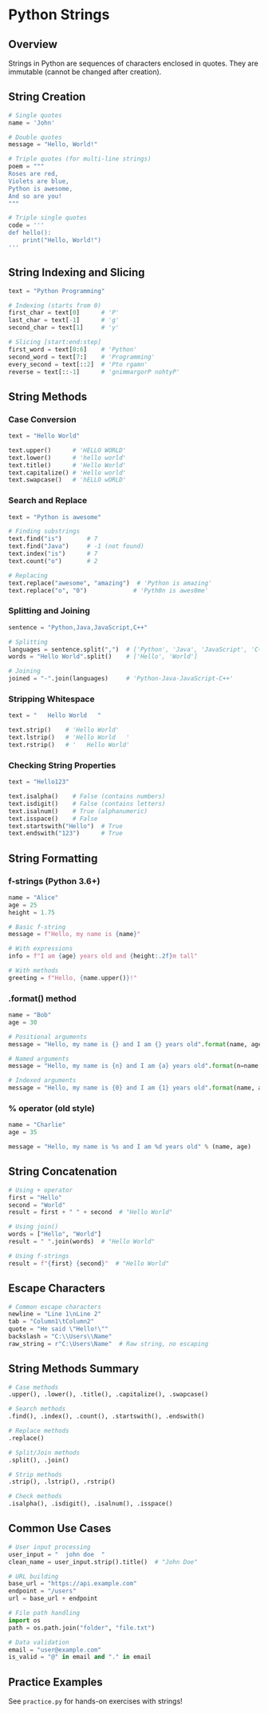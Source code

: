 # Python Strings

## Overview
Strings in Python are sequences of characters enclosed in quotes. They are immutable (cannot be changed after creation).

## String Creation
```python
# Single quotes
name = 'John'

# Double quotes
message = "Hello, World!"

# Triple quotes (for multi-line strings)
poem = """
Roses are red,
Violets are blue,
Python is awesome,
And so are you!
"""

# Triple single quotes
code = '''
def hello():
    print("Hello, World!")
'''
```

## String Indexing and Slicing
```python
text = "Python Programming"

# Indexing (starts from 0)
first_char = text[0]      # 'P'
last_char = text[-1]      # 'g'
second_char = text[1]     # 'y'

# Slicing [start:end:step]
first_word = text[0:6]    # 'Python'
second_word = text[7:]    # 'Programming'
every_second = text[::2]  # 'Pto rgamn'
reverse = text[::-1]      # 'gnimmargorP nohtyP'
```

## String Methods

### Case Conversion
```python
text = "Hello World"

text.upper()      # 'HELLO WORLD'
text.lower()      # 'hello world'
text.title()      # 'Hello World'
text.capitalize() # 'Hello world'
text.swapcase()   # 'hELLO wORLD'
```

### Search and Replace
```python
text = "Python is awesome"

# Finding substrings
text.find("is")       # 7
text.find("Java")     # -1 (not found)
text.index("is")      # 7
text.count("o")       # 2

# Replacing
text.replace("awesome", "amazing")  # 'Python is amazing'
text.replace("o", "0")             # 'Pyth0n is awes0me'
```

### Splitting and Joining
```python
sentence = "Python,Java,JavaScript,C++"

# Splitting
languages = sentence.split(",")  # ['Python', 'Java', 'JavaScript', 'C++']
words = "Hello World".split()    # ['Hello', 'World']

# Joining
joined = "-".join(languages)     # 'Python-Java-JavaScript-C++'
```

### Stripping Whitespace
```python
text = "   Hello World   "

text.strip()    # 'Hello World'
text.lstrip()   # 'Hello World   '
text.rstrip()   # '   Hello World'
```

### Checking String Properties
```python
text = "Hello123"

text.isalpha()    # False (contains numbers)
text.isdigit()    # False (contains letters)
text.isalnum()    # True (alphanumeric)
text.isspace()    # False
text.startswith("Hello")  # True
text.endswith("123")      # True
```

## String Formatting

### f-strings (Python 3.6+)
```python
name = "Alice"
age = 25
height = 1.75

# Basic f-string
message = f"Hello, my name is {name}"

# With expressions
info = f"I am {age} years old and {height:.2f}m tall"

# With methods
greeting = f"Hello, {name.upper()}!"
```

### .format() method
```python
name = "Bob"
age = 30

# Positional arguments
message = "Hello, my name is {} and I am {} years old".format(name, age)

# Named arguments
message = "Hello, my name is {n} and I am {a} years old".format(n=name, a=age)

# Indexed arguments
message = "Hello, my name is {0} and I am {1} years old".format(name, age)
```

### % operator (old style)
```python
name = "Charlie"
age = 35

message = "Hello, my name is %s and I am %d years old" % (name, age)
```

## String Concatenation
```python
# Using + operator
first = "Hello"
second = "World"
result = first + " " + second  # "Hello World"

# Using join()
words = ["Hello", "World"]
result = " ".join(words)  # "Hello World"

# Using f-strings
result = f"{first} {second}"  # "Hello World"
```

## Escape Characters
```python
# Common escape characters
newline = "Line 1\nLine 2"
tab = "Column1\tColumn2"
quote = "He said \"Hello!\""
backslash = "C:\\Users\\Name"
raw_string = r"C:\Users\Name"  # Raw string, no escaping
```

## String Methods Summary
```python
# Case methods
.upper(), .lower(), .title(), .capitalize(), .swapcase()

# Search methods
.find(), .index(), .count(), .startswith(), .endswith()

# Replace methods
.replace()

# Split/Join methods
.split(), .join()

# Strip methods
.strip(), .lstrip(), .rstrip()

# Check methods
.isalpha(), .isdigit(), .isalnum(), .isspace()
```

## Common Use Cases
```python
# User input processing
user_input = "  john doe  "
clean_name = user_input.strip().title()  # "John Doe"

# URL building
base_url = "https://api.example.com"
endpoint = "/users"
url = base_url + endpoint

# File path handling
import os
path = os.path.join("folder", "file.txt")

# Data validation
email = "user@example.com"
is_valid = "@" in email and "." in email
```

## Practice Examples
See `practice.py` for hands-on exercises with strings! 
